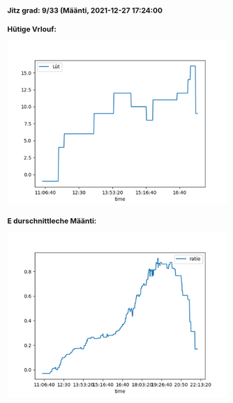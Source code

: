 ### Jitz grad: 9/33 (Määnti, 2021-12-27 17:24:00

### Hütige Vrlouf:
![Graph](Today.png)

### E durschnittleche Määnti:
![Graph](Määnti.png)